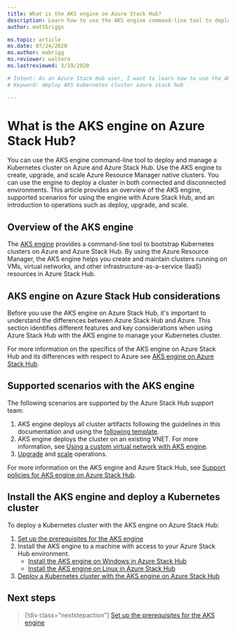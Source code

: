 ```yaml
---
title: What is the AKS engine on Azure Stack Hub? 
description: Learn how to use the AKS engine command-line tool to deploy and manage a Kubernetes cluster on Azure and Azure Stack Hub. 
author: mattbriggs

ms.topic: article
ms.date: 07/24/2020
ms.author: mabrigg
ms.reviewer: waltero
ms.lastreviewed: 3/19/2020

# Intent: As an Azure Stack Hub user, I want to learn how to use the AKS engine command-line so that I can deploy and manage a Kubernetes cluster on Azure and Azure Stack Hub.
# Keyword: deploy AKS kubernetes cluster azure stack hub

---
```



# What is the AKS engine on Azure Stack Hub?

You can use the AKS engine command-line tool to deploy and manage a Kubernetes cluster on Azure and Azure Stack Hub. Use the AKS engine to create, upgrade, and scale Azure Resource Manager native clusters. You can use the engine to deploy a cluster in both connected and disconnected environments. This article provides an overview of the AKS engine, supported scenarios for using the engine with Azure Stack Hub, and an introduction to operations such as deploy, upgrade, and scale.

## Overview of the AKS engine

The [AKS engine](https://github.com/Azure/aks-engine) provides a command-line tool to bootstrap Kubernetes clusters on Azure and Azure Stack Hub. By using the Azure Resource Manager, the AKS engine helps you create and maintain clusters running on VMs, virtual networks, and other infrastructure-as-a-service (IaaS) resources in Azure Stack Hub.

## AKS engine on Azure Stack Hub considerations

Before you use the AKS engine on Azure Stack Hub, it's important to understand the differences between Azure Stack Hub and Azure. This section identifies different features and key considerations when using Azure Stack Hub with the AKS engine to manage your Kubernetes cluster.

For more information on the specifics of the AKS engine on Azure Stack Hub and its differences with respect to Azure see [AKS engine on Azure Stack Hub](https://github.com/Azure/aks-engine/blob/master/docs/topics/azure-stack.md).

## Supported scenarios with the AKS engine

The following scenarios are supported by the Azure Stack Hub support team:

1.  AKS engine deploys all cluster artifacts following the guidelines in this documentation and using the [following template](https://github.com/Azure/aks-engine/tree/master/examples/azure-stack).
2.  AKS engine deploys the cluster on an existing VNET. For more information, see [Using a custom virtual network with AKS engine](https://github.com/Azure/aks-engine/blob/master/docs/tutorials/custom-vnet.md).
3.  [Upgrade](azure-stack-kubernetes-aks-engine-upgrade.md) and [scale](azure-stack-kubernetes-aks-engine-scale.md) operations.

For more information on the AKS engine and Azure Stack Hub, see [Support policies for AKS engine on Azure Stack Hub](azure-stack-kubernetes-aks-engine-support.md).

## Install the AKS engine and deploy a Kubernetes cluster

To deploy a Kubernetes cluster with the AKS engine on Azure Stack Hub:

1. [Set up the prerequisites for the AKS engine](azure-stack-kubernetes-aks-engine-set-up.md)
2. Install the AKS engine to a machine with access to your Azure Stack Hub environment.
     - [Install the AKS engine on Windows in Azure Stack Hub](azure-stack-kubernetes-aks-engine-deploy-windows.md)
     - [Install the AKS engine on Linux in Azure Stack Hub](azure-stack-kubernetes-aks-engine-deploy-linux.md)
3. [Deploy a Kubernetes cluster with the AKS engine on Azure Stack Hub](azure-stack-kubernetes-aks-engine-deploy-cluster.md)

## Next steps

> [!div class="nextstepaction"]
> [Set up the prerequisites for the AKS engine](azure-stack-kubernetes-aks-engine-set-up.md)